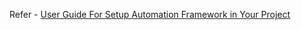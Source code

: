 Refer - [User Guide For Setup Automation Framework in Your Project](https://github.com/ranabhavin/Automation_Framework/wiki/User-Guide-for-Automation-Framework)
